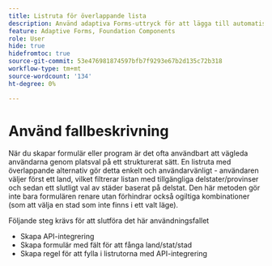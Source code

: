 ```yaml
---
title: Listruta för överlappande lista
description: Använd adaptiva Forms-uttryck för att lägga till automatisk validering, beräkning och aktivera eller inaktivera synlighet för ett avsnitt.
feature: Adaptive Forms, Foundation Components
role: User
hide: true
hidefromtoc: true
source-git-commit: 53e476981874597bfb7f9293e67b2d135c72b318
workflow-type: tm+mt
source-wordcount: '134'
ht-degree: 0%

---
```


# Använd fallbeskrivning

När du skapar formulär eller program är det ofta användbart att vägleda användarna genom platsval på ett strukturerat sätt. En listruta med överlappande alternativ gör detta enkelt och användarvänligt - användaren väljer först ett land, vilket filtrerar listan med tillgängliga delstater/provinser och sedan ett slutligt val av städer baserat på delstat. Den här metoden gör inte bara formulären renare utan förhindrar också ogiltiga kombinationer (som att välja en stad som inte finns i ett valt läge).

Följande steg krävs för att slutföra det här användningsfallet

- Skapa API-integrering
- Skapa formulär med fält för att fånga land/stat/stad
- Skapa regel för att fylla i listrutorna med API-integrering